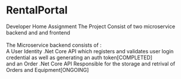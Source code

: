 # RentalPortal
Developer Home Assignment 
The Project Consist of two microservice backend and and frontend<br><br>
The Microservice backend consists of :<br> A User Identity .Net Core API which registers and validates user login credential as well as generating an auth token[COMPLETED] <br>
 and an Order .Net Core API Responsible for the storage and retrival of Orders and Equipment[ONGOING]

